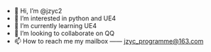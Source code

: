 - 👋 Hi, I’m @jzyc2
- 👀 I’m interested in python and UE4
- 🌱 I’m currently learning UE4
- 💞️ I’m looking to collaborate on QQ
- 📫 How to reach me my mailbox —— jzyc_programme@163.com

<!---
jzyc2/jzyc2 is a ✨ special ✨ repository because its `README.md` (this file) appears on your GitHub profile.
You can click the Preview link to take a look at your changes.
--->
